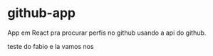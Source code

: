 # github-app
App em React pra procurar perfis no github usando a api do github.


teste do fabio 
e la vamos nos
